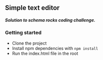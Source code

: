 ## Simple text editor
##### Solution to schema rocks coding challenge.


### Getting started
* Clone the project
* Install npm dependencies with `npm install`
* Run the index.html file in the root

